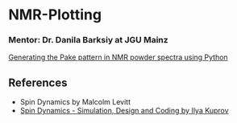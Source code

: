 # NMR-Plotting

### Mentor: Dr. Danila Barksiy at JGU Mainz

[Generating the Pake pattern in NMR powder spectra using Python](https://github.com/jaiisrani/NMR-Plotting/blob/main/ZULF.ipynb)

## References

- Spin Dynamics by Malcolm Levitt
- [Spin Dynamics - Simulation, Design and Coding by Ilya Kuprov](https://youtu.be/HH8sYG-i8TI)
